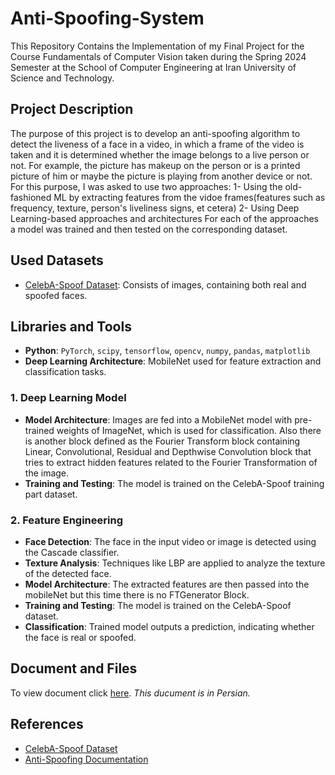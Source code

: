 # Anti-Spoofing-System
This Repository Contains the Implementation of my Final Project for the Course Fundamentals of Computer Vision taken during the Spring 2024 Semester at the School of Computer Engineering at Iran University of Science and Technology.

## Project Description
The purpose of this project is to develop an anti-spoofing algorithm to detect the liveness of a face in a video, in which a frame of the video is taken and it is determined whether the image belongs to a live person or not. For example, the picture has makeup on the person or is a printed picture of him or maybe the picture is playing from another device or not. For this purpose, I was asked to use two approaches: 
1- Using the old-fashioned ML by extracting features from the vidoe frames(features such as frequency, texture, person's liveliness signs, et cetera)
2- Using Deep Learning-based approaches and architectures
For each of the approaches a model was trained and then tested on the corresponding dataset.

## Used Datasets
- [CelebA-Spoof Dataset](https://github.com/ZhangYuanhan-AI/CelebA-Spoof): Consists of images, containing both real and spoofed faces.

## Libraries and Tools
- **Python**: `PyTorch`, `scipy`, `tensorflow`, `opencv`, `numpy`, `pandas`, `matplotlib`
- **Deep Learning Architecture**: MobileNet used for feature extraction and classification tasks.

### 1. Deep Learning Model
- **Model Architecture**: Images are fed into a MobileNet model with pre-trained weights of ImageNet, which is used for classification. Also there is another block defined as the Fourier Transform block containing Linear, Convolutional, Residual and Depthwise Convolution block that tries to extract hidden features related to the Fourier Transformation of the image.
- **Training and Testing**: The model is trained on the CelebA-Spoof training part dataset.

### 2. Feature Engineering
- **Face Detection**: The face in the input video or image is detected using the Cascade classifier.
- **Texture Analysis**: Techniques like LBP are applied to analyze the texture of the detected face.
- **Model Architecture**: The extracted features are then passed into the mobileNet but this time there is no FTGenerator Block.
- **Training and Testing**: The model is trained on the CelebA-Spoof dataset.
- **Classification**: Trained model outputs a prediction, indicating whether the face is real or spoofed.

## Document and Files
To view document click [here](). *This ducument is in Persian.*

## References
- [CelebA-Spoof Dataset](https://github.com/ZhangYuanhan-AI/CelebA-Spoof)
- [Anti-Spoofing Documentation](https://antispoofing.org/face-recognition-methods-complete-overview/)
